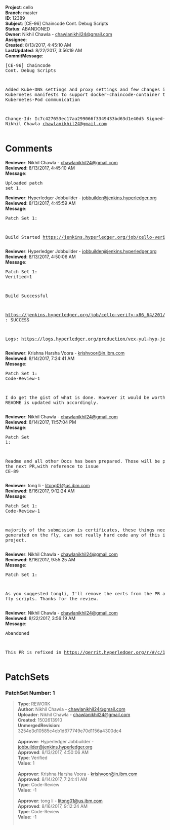 <strong>Project</strong>: cello<br><strong>Branch</strong>: master<br><strong>ID</strong>: 12389<br><strong>Subject</strong>: [CE-96] Chaincode Cont. Debug Scripts<br><strong>Status</strong>: ABANDONED<br><strong>Owner</strong>: Nikhil Chawla - chawlanikhil24@gmail.com<br><strong>Assignee</strong>:<br><strong>Created</strong>: 8/13/2017, 4:45:10 AM<br><strong>LastUpdated</strong>: 8/22/2017, 3:56:19 AM<br><strong>CommitMessage</strong>:<br><pre>[CE-96] Chaincode Cont. Debug Scripts

Added Kube-DNS settings and proxy settings
and few changes in the Kubernetes manifests
to support docker-chaincode-container to
Kubernetes-Pod communication

Change-Id: Ic7c427653ec17aa299066f3349433bd63d1e40d5
Signed-off-by: Nikhil Chawla <chawlanikhil24@gmail.com>
</pre><h1>Comments</h1><strong>Reviewer</strong>: Nikhil Chawla - chawlanikhil24@gmail.com<br><strong>Reviewed</strong>: 8/13/2017, 4:45:10 AM<br><strong>Message</strong>: <pre>Uploaded patch set 1.</pre><strong>Reviewer</strong>: Hyperledger Jobbuilder - jobbuilder@jenkins.hyperledger.org<br><strong>Reviewed</strong>: 8/13/2017, 4:45:59 AM<br><strong>Message</strong>: <pre>Patch Set 1:

Build Started https://jenkins.hyperledger.org/job/cello-verify-x86_64/201/</pre><strong>Reviewer</strong>: Hyperledger Jobbuilder - jobbuilder@jenkins.hyperledger.org<br><strong>Reviewed</strong>: 8/13/2017, 4:50:06 AM<br><strong>Message</strong>: <pre>Patch Set 1: Verified+1

Build Successful 

https://jenkins.hyperledger.org/job/cello-verify-x86_64/201/ : SUCCESS

Logs: https://logs.hyperledger.org/production/vex-yul-hyp-jenkins-1/cello-verify-x86_64/201</pre><strong>Reviewer</strong>: Krishna Harsha Voora - krishvoor@in.ibm.com<br><strong>Reviewed</strong>: 8/14/2017, 7:24:41 AM<br><strong>Message</strong>: <pre>Patch Set 1: Code-Review-1

I do get the gist of what is done.
However it would be worth if README is updated with accordingly.</pre><strong>Reviewer</strong>: Nikhil Chawla - chawlanikhil24@gmail.com<br><strong>Reviewed</strong>: 8/14/2017, 11:57:04 PM<br><strong>Message</strong>: <pre>Patch Set 1:

Readme and all other Docs has been prepared. Those will be pushed in the next PR,with reference to issue CE-89</pre><strong>Reviewer</strong>: tong  li - litong01@us.ibm.com<br><strong>Reviewed</strong>: 8/16/2017, 9:12:24 AM<br><strong>Message</strong>: <pre>Patch Set 1: Code-Review-1

majority of the submission is certificates, these things need to be generated on the fly, can not really hard code any of this in a serious project.</pre><strong>Reviewer</strong>: Nikhil Chawla - chawlanikhil24@gmail.com<br><strong>Reviewed</strong>: 8/16/2017, 9:55:25 AM<br><strong>Message</strong>: <pre>Patch Set 1:

As you suggested tongli, I'll remove the certs from the PR and the fly scripts. Thanks for the review.</pre><strong>Reviewer</strong>: Nikhil Chawla - chawlanikhil24@gmail.com<br><strong>Reviewed</strong>: 8/22/2017, 3:56:19 AM<br><strong>Message</strong>: <pre>Abandoned

This PR is refixed in 
https://gerrit.hyperledger.org/r/#/c/12637/</pre><h1>PatchSets</h1><h3>PatchSet Number: 1</h3><blockquote><strong>Type</strong>: REWORK<br><strong>Author</strong>: Nikhil Chawla - chawlanikhil24@gmail.com<br><strong>Uploader</strong>: Nikhil Chawla - chawlanikhil24@gmail.com<br><strong>Created</strong>: 1502613910<br><strong>UnmergedRevision</strong>: 3254e3d10585c4cb1d677749e70d1156a4300dc4<br><br><strong>Approver</strong>: Hyperledger Jobbuilder - jobbuilder@jenkins.hyperledger.org<br><strong>Approved</strong>: 8/13/2017, 4:50:06 AM<br><strong>Type</strong>: Verified<br><strong>Value</strong>: 1<br><br><strong>Approver</strong>: Krishna Harsha Voora - krishvoor@in.ibm.com<br><strong>Approved</strong>: 8/14/2017, 7:24:41 AM<br><strong>Type</strong>: Code-Review<br><strong>Value</strong>: -1<br><br><strong>Approver</strong>: tong  li - litong01@us.ibm.com<br><strong>Approved</strong>: 8/16/2017, 9:12:24 AM<br><strong>Type</strong>: Code-Review<br><strong>Value</strong>: -1<br><br></blockquote>